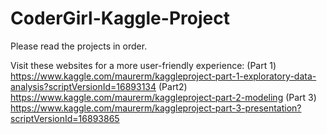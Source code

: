 # CoderGirl-Kaggle-Project
Please read the projects in order.

Visit these websites for a more user-friendly experience:
(Part 1) https://www.kaggle.com/maurerm/kaggleproject-part-1-exploratory-data-analysis?scriptVersionId=16893134
(Part2) https://www.kaggle.com/maurerm/kaggleproject-part-2-modeling 
(Part 3) https://www.kaggle.com/maurerm/kaggleproject-part-3-presentation?scriptVersionId=16893865
